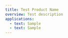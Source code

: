 ```yaml
---
title: Test Product Name
overview: Test description
applications:
  - text: Sample
  - text: Sample
---
```


